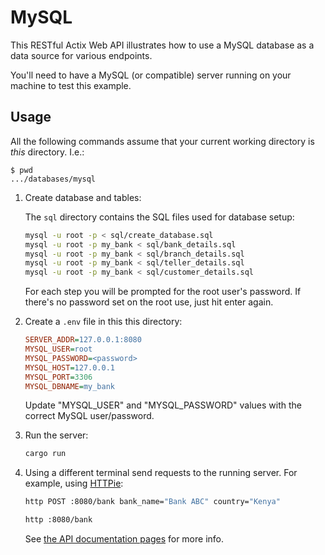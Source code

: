 # MySQL

This RESTful Actix Web API illustrates how to use a MySQL database as a data source for various endpoints.

You'll need to have a MySQL (or compatible) server running on your machine to test this example.

## Usage

All the following commands assume that your current working directory is _this_ directory. I.e.:

```console
$ pwd
.../databases/mysql
```

1. Create database and tables:

   The `sql` directory contains the SQL files used for database setup:

   ```sh
   mysql -u root -p < sql/create_database.sql
   mysql -u root -p my_bank < sql/bank_details.sql
   mysql -u root -p my_bank < sql/branch_details.sql
   mysql -u root -p my_bank < sql/teller_details.sql
   mysql -u root -p my_bank < sql/customer_details.sql
   ```

   For each step you will be prompted for the root user's password. If there's no password set on the root use, just hit enter again.

1. Create a `.env` file in this this directory:

   ```ini
   SERVER_ADDR=127.0.0.1:8080
   MYSQL_USER=root
   MYSQL_PASSWORD=<password>
   MYSQL_HOST=127.0.0.1
   MYSQL_PORT=3306
   MYSQL_DBNAME=my_bank
   ```

   Update "MYSQL_USER" and "MYSQL_PASSWORD" values with the correct MySQL user/password.

1. Run the server:

   ```sh
   cargo run
   ```

1. Using a different terminal send requests to the running server. For example, using [HTTPie]:

   ```sh
   http POST :8080/bank bank_name="Bank ABC" country="Kenya"

   http :8080/bank
   ```

   See [the API documentation pages](./apis/) for more info.

[HTTPie]: https://httpie.io/cli
